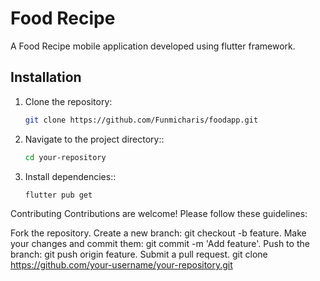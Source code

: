 # Food Recipe 

A Food Recipe mobile application developed using flutter framework.

## Installation

1. Clone the repository:
   ```bash
   git clone https://github.com/Funmicharis/foodapp.git
   
2. Navigate to the project directory::
   ```bash
   cd your-repository
   
3. Install dependencies::
   ```bash
   flutter pub get

Contributing
Contributions are welcome! Please follow these guidelines:

Fork the repository.
Create a new branch: git checkout -b feature.
Make your changes and commit them: git commit -m 'Add feature'.
Push to the branch: git push origin feature.
Submit a pull request.
   git clone https://github.com/your-username/your-repository.git      
   
